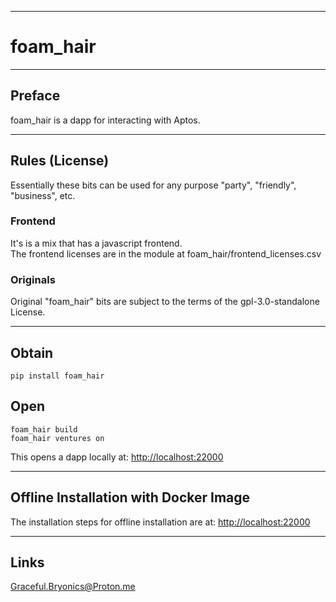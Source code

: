
---

# foam_hair

---

## Preface
foam_hair is a dapp for interacting with Aptos.  

---

## Rules (License) 
Essentially these bits can be used for any 
purpose "party", "friendly", "business", etc.  

### Frontend
It's is a mix that has a javascript frontend.  
The frontend licenses are in the module at foam_hair/frontend_licenses.csv  

### Originals
Original "foam_hair" bits are subject to the terms of the
gpl-3.0-standalone License.

---

## Obtain
```
pip install foam_hair
```

## Open
```
foam_hair build
foam_hair ventures on
```

This opens a dapp locally at: 
[http://localhost:22000](http://localhost:22000)


******

## Offline Installation with Docker Image
The installation steps for offline installation are at:
[http://localhost:22000](http://localhost:22000)

******

## Links
Graceful.Bryonics@Proton.me

